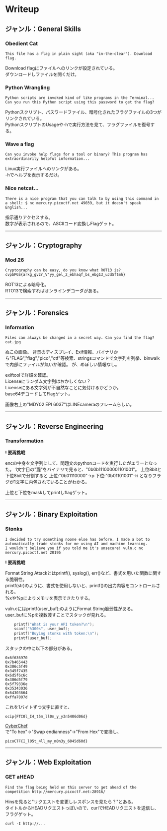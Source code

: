 # Writeup

## ジャンル：General Skills
### Obedient Cat
```
This file has a flag in plain sight (aka "in-the-clear"). Download flag.
```

Download flagにファイルへのリンクが設定されている。  
ダウンロードしファイルを開くだけ。

### Python Wrangling
```
Python scripts are invoked kind of like programs in the Terminal...
Can you run this Python script using this password to get the flag?
```

Pythonスクリプト、パスワードファイル、暗号化されたフラグファイルの3つがリンクされている。  
PythonスクリプトのUsageや-hで実行方法を見て、フラグファイルを復号する。  

### Wave a flag
```
Can you invoke help flags for a tool or binary? This program has extraordinarily helpful information...
```

Linux実行ファイルへのリンクがある。  
-hでヘルプを表示するだけ。  

### Nice netcat...
```
There is a nice program that you can talk to by using this command in a shell: $ nc mercury.picoctf.net 49039, but it doesn't speak English...
```
指示通りアクセスする。  
数字が表示されるので、ASCIIコード変換しFlagゲット。

-----

## ジャンル：Cryptography
### Mod 26
```
Cryptography can be easy, do you know what ROT13 is?
cvpbPGS{arkg_gvzr_V'yy_gel_2_ebhaqf_bs_ebg13_uJdSftmh}
```

ROT13による暗号化。  
RTO13で検索すればオンラインデコーダがある。


------

## ジャンル：Forensics
### Information
```
Files can always be changed in a secret way. Can you find the flag? cat.jpg
```

ぬこの画像。
背景のディスプレイ、Exif情報、バイナリから"FLAG","flag","pico","ctf"等検索、stringsコマンドで文字列を列挙、binwalkで内部にファイルが無いか確認。
が、めぼしい情報なし。  

exiftoolで詳細を確認。  
Licenseにランダム文字列はおかしくない？  
Licenseにある文字列が不自然なことに気付けるかどうか。  
base64デコードしてFlagゲット。

画像右上の"MDY02 EPI 6037"はLINEcameraのフレームらしい。


-------
## ジャンル：Reverse Engineering
### Transformation
**! 要再挑戦**

encの中身を文字列にして、問題文のpythonコードを実行したがエラーとなった。
1文字目の"灩"をバイナリで見ると、"0b0b111000001101001"。
上位8bitと下位8bitで分割すると
上位:"0b01110000"->p
下位:"0b01101001"->i
となりフラグが1文字に内包されていることがわかる。

上位と下位をmaskしてprintしflagゲット。

-------
## ジャンル：Binary Exploitation
### Stonks
```
I decided to try something noone else has before. I made a bot to automatically trade stonks for me using AI and machine learning.
I wouldn't believe you if you told me it's unsecure! vuln.c nc mercury.picoctf.net 20195
```

**! 要再挑戦**  

Format String Attackとはprintf(), syslog(), err()など、書式を用いた関数に関する脆弱性。  
printf(str)のように、書式を使用しないと、printf()の出力内容をコントロールされる。  
%xや%pによりメモリを表示できたりする。
  
vuln.cにはprintf(user_buf);のようにFormat String脆弱性がある。  
user_bufに%pを複数渡すことでスタックが見れる。  
```c:vuln.c
	printf("What is your API token?\n");
	scanf("%300s", user_buf);
	printf("Buying stonks with token:\n");
	printf(user_buf);
```

スタックの中に以下の部分がある。  
```
0x6f636970
0x7b465443
0x306c5f49
0x345f7435
0x6d5f6c6c
0x306d5f79
0x5f79336e
0x35343036
0x64303664
0xffa7007d
```
これを1バイトずつ文字に直すと、
```
ocip{FTC0l_I4_t5m_ll0m_y_y3n5406d06d}
```

[CyberChef](https://gchq.github.io/CyberChef/ "CyberChef")  
で"To hex"->"Swap endianness"->"From Hex"で変換し、  
```
picoCTF{I_l05t_4ll_my_m0n3y_6045d60d}
```

----------
## ジャンル：Web Exploitation
### GET aHEAD  
```
Find the flag being held on this server to get ahead of the competition http://mercury.picoctf.net:28916/
```

Hinsを見ると"リクエストを変更しレスポンスを見たら？"とある。  
タイトルからHEADリクエストっぽいので、curlでHEADリクエストを送信し、フラグゲット。  
```
curl -I http://...
```
